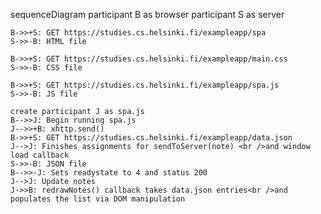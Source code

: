 sequenceDiagram
    participant B as browser
    participant S as server

    B->>+S: GET https://studies.cs.helsinki.fi/exampleapp/spa
    S->>-B: HTML file

    B->>+S: GET https://studies.cs.helsinki.fi/exampleapp/main.css
    S->>-B: CSS file

    B->>+S: GET https://studies.cs.helsinki.fi/exampleapp/spa.js
    S->>-B: JS file

    create participant J as spa.js
    B-->>J: Begin running spa.js
    J-->>+B: xhttp.send()
    B->>+S: GET https://studies.cs.helsinki.fi/exampleapp/data.json
    J-->J: Finishes assignments for sendToServer(note) <br />and window load callback
    S->>-B: JSON file
    B-->>-J: Sets readystate to 4 and status 200
    J-->J: Update notes
    J->>B: redrawNotes() callback takes data.json entries<br />and populates the list via DOM manipulation
